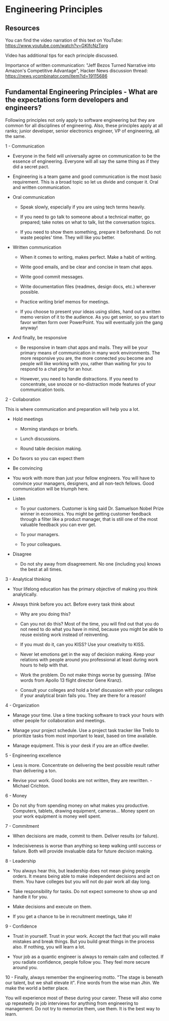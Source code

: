 # Engineering Principles

## Resources
You can find the video narration of this text on YouTube: https://www.youtube.com/watch?v=GKlfcNzTqrg

Video has additional tips for each principle discussed.

Importance of written communication: "Jeff Bezos Turned Narrative into Amazon's Competitive Advantage", Hacker News discussion thread: https://news.ycombinator.com/item?id=19115686

## Fundamental Engineering Principles - What are the expectations form developers and engineers?
Following principles not only apply to software engineering but they are common for all disciplines of engineering. Also, these principles apply at all ranks; junior developer, senior electronics engineer, VP of engineering, all the same.

1 - Communication

* Everyone in the field will universally agree on communication to be the essence of engineering. Everyone will all say the same thing as if they did a secret pact.

* Engineering is a team game and good communication is the most basic requirement. This is a broad topic so let us divide and conquer it. Oral and written communication.

* Oral communication

    * Speak slowly, especially if you are using tech terms heavily.

    * If you need to go talk to someone about a technical matter, go prepared; take notes on what to talk, list the conversation topics.

    * If you need to show them something, prepare it beforehand. Do not waste peoples' time. They will like you better.

* Written communication

    * When it comes to writing, makes perfect. Make a habit of writing.

    * Write good emails, and be clear and concise in team chat apps.

    * Write good commit messages.

    * Write documentation files (readmes, design docs, etc.) wherever possible.

    * Practice writing brief memos for meetings.

    * If you choose to present your ideas using slides, hand out a written memo version of it to the audience. As you get senior, so you start to favor written form over PowerPoint. You will eventually join the gang anyway!

* And finally, be responsive

    * Be responsive in team chat apps and mails. They will be your primary means of communication in many work environments. The more responsive you are, the more connected you become and people will like working with you, rather than waiting for you to respond to a chat ping for an hour.

    * However, you need to handle distractions. If you need to concentrate, use snooze or no-distraction mode features of your communication tools.

2 - Collaboration

This is where communication and preparation will help you a lot.

* Hold meetings

    * Morning standups or briefs.

    * Lunch discussions.

    * Round table decision making.

* Do favors so you can expect them

* Be convincing

* You work with more than just your fellow engineers. You will have to convince your managers, designers, and all non-tech fellows. Good communication will be triumph here.

* Listen

    * To your customers. Customer is king said Dr. Samuelson Nobel Prize winner in economics. You might be getting customer feedback through a filter like a product manager, that is still one of the most valuable feedback you can ever get.

    * To your managers.

    * To your colleagues.

* Disagree

    * Do not shy away from disagreement. No one (including you) knows the best at all times.

3 - Analytical thinking

* Your lifelong education has the primary objective of making you think analytically.

* Always think before you act. Before every task think about

    * Why are you doing this?

    * Can you not do this? Most of the time, you will find out that you do not need to do what you have in mind, because you might be able to reuse existing work instead of reinventing.

    * If you must do it, can you KISS? Use your creativity to KISS.

    * Never let emotions get in the way of decision making. Keep your relations with people around you professional at least during work hours to help with that.

    * Work the problem. Do not make things worse by guessing. (Wise words from Apollo 13 flight director Gene Kranz).

    * Consult your colleges and hold a brief discussion with your colleges if your analytical brain fails you. They are there for a reason!

4 - Organization

* Manage your time. Use a time tracking software to track your hours with other people for collaboration and meetings.

* Manage your project schedule. Use a project task tracker like Trello to prioritize tasks from most important to least, based on time available.

* Manage equipment. This is your desk if you are an office dweller.

5 - Engineering excellence

* Less is more. Concentrate on delivering the best possible result rather than delivering a ton.

* Revise your work. Good books are not written, they are rewritten. - Michael Crichton.

6 - Money

* Do not shy from spending money on what makes you productive. Computers, tablets, drawing equipment, cameras... Money spent on your work equipment is money well spent.

7 - Commitment

* When decisions are made, commit to them. Deliver results (or failure).

* Indecisiveness is worse than anything so keep walking until success or failure. Both will provide invaluable data for future decision making.

8 - Leadership

* You always hear this, but leadership does not mean giving people orders. It means being able to make independent decisions and act on them. You have colleges but you will not do pair work all day long.

* Take responsibility for tasks. Do not expect someone to show up and handle it for you.

* Make decisions and execute on them.

* If you get a chance to be in recruitment meetings, take it!

9 - Confidence

* Trust in yourself. Trust in your work. Accept the fact that you will make mistakes and break things. But you build great things in the process also. If nothing, you will learn a lot.

* Your job as a quantic engineer is always to remain calm and collected. If you radiate confidence, people follow you. They feel more secure around you.

10 - Finally, always remember the engineering motto. "The stage is beneath our talent, but we shall elevate it". Fine words from the wise man Jhin. We make the world a better place.

You will experience most of these during your career. These will also come up repeatedly in job interviews for anything from engineering to management. Do not try to memorize them, use them. It is the best way to learn.
